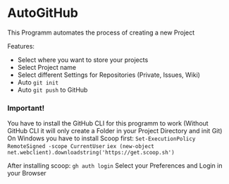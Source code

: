 # AutoGitHub

This Programm automates the process of creating a new Project

Features:

-   Select where you want to store your projects
-   Select Project name
-   Select different Settings for Repositories (Private, Issues, Wiki)
-   Auto `git init`
-   Auto `git push` to GitHub

### Important!

You have to install the GitHub CLI for this programm to work
(Without GitHub CLI it will only create a Folder in your Project Directory and init Git)
On Windows you have to install Scoop first:
`Set-ExecutionPolicy RemoteSigned -scope CurrentUser`
`iex (new-object net.webclient).downloadstring('https://get.scoop.sh')`

After installing scoop:
`gh auth login`
Select your Preferences and Login in your Browser
